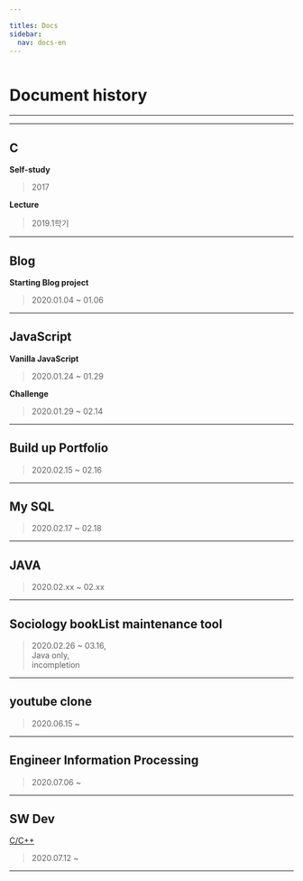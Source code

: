 ```yaml
---

titles: Docs
sidebar:
  nav: docs-en
---
```



<img class="image image--xl" src=""/>


# **Document history**

  


  

---

---

  



## C

**Self-study**

> 2017 

  

**Lecture**

> 2019.1학기

  

---

## Blog

**Starting Blog project**
> 2020.01.04 ~ 01.06

  

---

## JavaScript

**Vanilla JavaScript**
>2020.01.24 ~ 01.29

   

**Challenge**

> 2020.01.29 ~ 02.14

  

---

##  Build up Portfolio

> 2020.02.15 ~ 02.16

  

---

##  My SQL

> 2020.02.17 ~ 02.18

  

---

## JAVA

> 2020.02.xx ~ 02.xx

  

---

## Sociology bookList maintenance tool

> 2020.02.26 ~ 03.16,  
>  Java only,  
>  incompletion  

  

---

## youtube clone

> 2020.06.15 ~ 

  

---

##  Engineer Information Processing

> 2020.07.06 ~

  

---

## SW Dev

[C/C++](https://comento.kr/edu/schedule/1355)

> 2020.07.12 ~



---